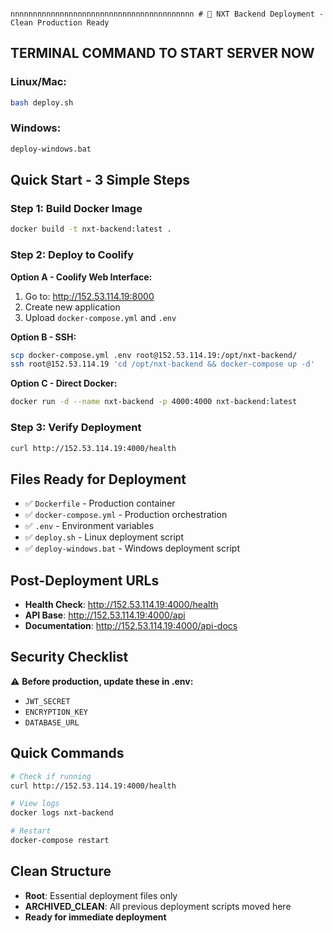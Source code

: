                                                                                                                                                                                                                                                                                                                                                                                                                                                                         
                                                                                                                                                                                                                                                                                                                                                                                                                                                                         nnnnnnnnnnnnnnnnnnnnnnnnnnnnnnnnnnnnnnnnn # 🚀 NXT Backend Deployment - Clean Production Ready

## **TERMINAL COMMAND TO START SERVER NOW**

### **Linux/Mac:**
```bash
bash deploy.sh
```

### **Windows:**
```cmd
deploy-windows.bat
```

## **Quick Start - 3 Simple Steps**

### **Step 1: Build Docker Image**
```bash
docker build -t nxt-backend:latest .
```

### **Step 2: Deploy to Coolify**
**Option A - Coolify Web Interface:**
1. Go to: http://152.53.114.19:8000
2. Create new application
3. Upload `docker-compose.yml` and `.env`

**Option B - SSH:**
```bash
scp docker-compose.yml .env root@152.53.114.19:/opt/nxt-backend/
ssh root@152.53.114.19 'cd /opt/nxt-backend && docker-compose up -d'
```

**Option C - Direct Docker:**
```bash
docker run -d --name nxt-backend -p 4000:4000 nxt-backend:latest
```

### **Step 3: Verify Deployment**
```bash
curl http://152.53.114.19:4000/health
```

## **Files Ready for Deployment**
- ✅ `Dockerfile` - Production container
- ✅ `docker-compose.yml` - Production orchestration
- ✅ `.env` - Environment variables
- ✅ `deploy.sh` - Linux deployment script
- ✅ `deploy-windows.bat` - Windows deployment script

## **Post-Deployment URLs**
- **Health Check**: http://152.53.114.19:4000/health
- **API Base**: http://152.53.114.19:4000/api
- **Documentation**: http://152.53.114.19:4000/api-docs

## **Security Checklist**
⚠️ **Before production, update these in .env:**
- `JWT_SECRET`
- `ENCRYPTION_KEY`
- `DATABASE_URL`

## **Quick Commands**
```bash
# Check if running
curl http://152.53.114.19:4000/health

# View logs
docker logs nxt-backend

# Restart
docker-compose restart
```

## **Clean Structure**
- **Root**: Essential deployment files only
- **ARCHIVED_CLEAN**: All previous deployment scripts moved here
- **Ready for immediate deployment**